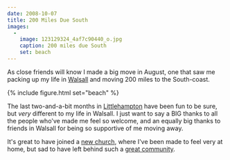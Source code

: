 ```yaml
---
date: 2008-10-07
title: 200 Miles Due South
images:
  -
    image: 123129324_4af7c90440_o.jpg
    caption: 200 miles due South
    set: beach
---
```

As close friends will know I made a big move in August, one that saw me packing up my life in [Walsall](http://en.wikipedia.org/wiki/Walsall) and moving 200 miles to the South-coast.

{% include figure.html set="beach" %} 

The last two-and-a-bit months in [Littlehampton](http://en.wikipedia.org/wiki/Littlehampton) have been fun to be sure, but *very* different to my life in Walsall. I just want to say a BIG thanks to all the people who've made me feel so welcome, and an equally big thanks to friends in Walsall for being so supportive of me moving away. 

It's great to have joined a [new church](http://www.aruncommunitychurch.com/), where I've been made to feel very at home, but sad to have left behind such a [great community](http://www.walsallcommunitychurch.org/). 
